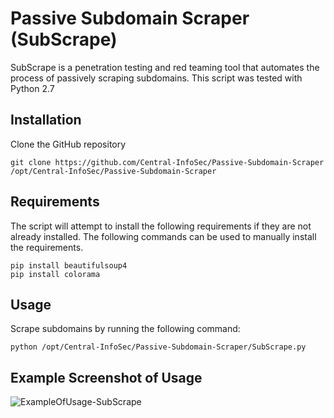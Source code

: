 # Passive Subdomain Scraper (SubScrape)

SubScrape is a penetration testing and red teaming tool that automates the process of passively scraping subdomains. This script was tested with Python 2.7

## Installation

Clone the GitHub repository
```
git clone https://github.com/Central-InfoSec/Passive-Subdomain-Scraper /opt/Central-InfoSec/Passive-Subdomain-Scraper
```

## Requirements

The script will attempt to install the following requirements if they are not already installed. The following commands can be used to manually install the requirements.
```
pip install beautifulsoup4
pip install colorama
```

## Usage

Scrape subdomains by running the following command:
```
python /opt/Central-InfoSec/Passive-Subdomain-Scraper/SubScrape.py
```

## Example Screenshot of Usage

![ExampleOfUsage-SubScrape](screenshot.png?raw=true "ExampleOfUsage-SubScrape")
